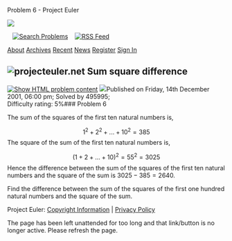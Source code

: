 







Problem 6 - Project Euler










![](themes/20210213/logo_default.png)

   [![Search Problems](images/icons/search_engine.png "Search Problems")](search)    [![RSS Feed](images/icons/news_feed.png "RSS Feed")](rss2_euler.xml)

 

[About](about "About")
[Archives](archives "Archives")
[Recent](recent "Recent")
[News](news "News")
[Register](register "Register")
[Sign In](sign_in "Sign In")

 

![projecteuler.net](images/clipart/print_page_logo.png)
Sum square difference
---------------------

[![](images/icons/file_html.png "Show HTML problem content")](minimal=6) ![](images/icons/info.png)Published on Friday, 14th December 2001, 06:00 pm; Solved by 495995;  
Difficulty rating: 5%### Problem 6



The sum of the squares of the first ten natural numbers is,


$$1^2 + 2^2 + ... + 10^2 = 385$$
The square of the sum of the first ten natural numbers is,


$$(1 + 2 + ... + 10)^2 = 55^2 = 3025$$
Hence the difference between the sum of the squares of the first ten natural numbers and the square of the sum is $3025 - 385 = 2640$.


Find the difference between the sum of the squares of the first one hundred natural numbers and the square of the sum.


  

  
 
 

Project Euler: [Copyright Information](copyright) | [Privacy Policy](privacy)
 


The page has been left unattended for too long and that link/button is no longer active. Please refresh the page.



 



